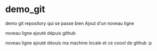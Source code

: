 # demo_git
demo git repository qui se passe bien
Ajout d'un noveau ligne

noveau ligne ajouté dépuis github

noveau ligne ajouté déouis ma machine locale
et ce coool de github :p 


